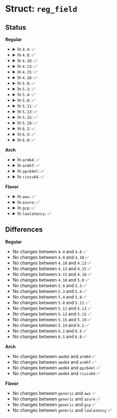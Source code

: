 # Struct: <code>reg_field</code>

## Status
<b>Regular</b>
<ul>
<li>
<details>
<summary>In <code>4.4</code>: ✅</summary>

```c
struct reg_field {
    unsigned int reg;
    unsigned int lsb;
    unsigned int msb;
    unsigned int id_size;
    unsigned int id_offset;
};
```
</details>
</li>
<li>
<details>
<summary>In <code>4.8</code>: ✅</summary>

```c
struct reg_field {
    unsigned int reg;
    unsigned int lsb;
    unsigned int msb;
    unsigned int id_size;
    unsigned int id_offset;
};
```
</details>
</li>
<li>
<details>
<summary>In <code>4.10</code>: ✅</summary>

```c
struct reg_field {
    unsigned int reg;
    unsigned int lsb;
    unsigned int msb;
    unsigned int id_size;
    unsigned int id_offset;
};
```
</details>
</li>
<li>
<details>
<summary>In <code>4.13</code>: ✅</summary>

```c
struct reg_field {
    unsigned int reg;
    unsigned int lsb;
    unsigned int msb;
    unsigned int id_size;
    unsigned int id_offset;
};
```
</details>
</li>
<li>
<details>
<summary>In <code>4.15</code>: ✅</summary>

```c
struct reg_field {
    unsigned int reg;
    unsigned int lsb;
    unsigned int msb;
    unsigned int id_size;
    unsigned int id_offset;
};
```
</details>
</li>
<li>
<details>
<summary>In <code>4.18</code>: ✅</summary>

```c
struct reg_field {
    unsigned int reg;
    unsigned int lsb;
    unsigned int msb;
    unsigned int id_size;
    unsigned int id_offset;
};
```
</details>
</li>
<li>
<details>
<summary>In <code>5.0</code>: ✅</summary>

```c
struct reg_field {
    unsigned int reg;
    unsigned int lsb;
    unsigned int msb;
    unsigned int id_size;
    unsigned int id_offset;
};
```
</details>
</li>
<li>
<details>
<summary>In <code>5.3</code>: ✅</summary>

```c
struct reg_field {
    unsigned int reg;
    unsigned int lsb;
    unsigned int msb;
    unsigned int id_size;
    unsigned int id_offset;
};
```
</details>
</li>
<li>
<details>
<summary>In <code>5.4</code>: ✅</summary>

```c
struct reg_field {
    unsigned int reg;
    unsigned int lsb;
    unsigned int msb;
    unsigned int id_size;
    unsigned int id_offset;
};
```
</details>
</li>
<li>
<details>
<summary>In <code>5.8</code>: ✅</summary>

```c
struct reg_field {
    unsigned int reg;
    unsigned int lsb;
    unsigned int msb;
    unsigned int id_size;
    unsigned int id_offset;
};
```
</details>
</li>
<li>
<details>
<summary>In <code>5.11</code>: ✅</summary>

```c
struct reg_field {
    unsigned int reg;
    unsigned int lsb;
    unsigned int msb;
    unsigned int id_size;
    unsigned int id_offset;
};
```
</details>
</li>
<li>
<details>
<summary>In <code>5.13</code>: ✅</summary>

```c
struct reg_field {
    unsigned int reg;
    unsigned int lsb;
    unsigned int msb;
    unsigned int id_size;
    unsigned int id_offset;
};
```
</details>
</li>
<li>
<details>
<summary>In <code>5.15</code>: ✅</summary>

```c
struct reg_field {
    unsigned int reg;
    unsigned int lsb;
    unsigned int msb;
    unsigned int id_size;
    unsigned int id_offset;
};
```
</details>
</li>
<li>
<details>
<summary>In <code>5.19</code>: ✅</summary>

```c
struct reg_field {
    unsigned int reg;
    unsigned int lsb;
    unsigned int msb;
    unsigned int id_size;
    unsigned int id_offset;
};
```
</details>
</li>
<li>
<details>
<summary>In <code>6.2</code>: ✅</summary>

```c
struct reg_field {
    unsigned int reg;
    unsigned int lsb;
    unsigned int msb;
    unsigned int id_size;
    unsigned int id_offset;
};
```
</details>
</li>
<li>
<details>
<summary>In <code>6.5</code>: ✅</summary>

```c
struct reg_field {
    unsigned int reg;
    unsigned int lsb;
    unsigned int msb;
    unsigned int id_size;
    unsigned int id_offset;
};
```
</details>
</li>
<li>
<details>
<summary>In <code>6.8</code>: ✅</summary>

```c
struct reg_field {
    unsigned int reg;
    unsigned int lsb;
    unsigned int msb;
    unsigned int id_size;
    unsigned int id_offset;
};
```
</details>
</li>
</ul>
<b>Arch</b>
<ul>
<li>
<details>
<summary>In <code>arm64</code>: ✅</summary>

```c
struct reg_field {
    unsigned int reg;
    unsigned int lsb;
    unsigned int msb;
    unsigned int id_size;
    unsigned int id_offset;
};
```
</details>
</li>
<li>
<details>
<summary>In <code>armhf</code>: ✅</summary>

```c
struct reg_field {
    unsigned int reg;
    unsigned int lsb;
    unsigned int msb;
    unsigned int id_size;
    unsigned int id_offset;
};
```
</details>
</li>
<li>
<details>
<summary>In <code>ppc64el</code>: ✅</summary>

```c
struct reg_field {
    unsigned int reg;
    unsigned int lsb;
    unsigned int msb;
    unsigned int id_size;
    unsigned int id_offset;
};
```
</details>
</li>
<li>
<details>
<summary>In <code>riscv64</code>: ✅</summary>

```c
struct reg_field {
    unsigned int reg;
    unsigned int lsb;
    unsigned int msb;
    unsigned int id_size;
    unsigned int id_offset;
};
```
</details>
</li>
</ul>
<b>Flavor</b>
<ul>
<li>
<details>
<summary>In <code>aws</code>: ✅</summary>

```c
struct reg_field {
    unsigned int reg;
    unsigned int lsb;
    unsigned int msb;
    unsigned int id_size;
    unsigned int id_offset;
};
```
</details>
</li>
<li>
<details>
<summary>In <code>azure</code>: ✅</summary>

```c
struct reg_field {
    unsigned int reg;
    unsigned int lsb;
    unsigned int msb;
    unsigned int id_size;
    unsigned int id_offset;
};
```
</details>
</li>
<li>
<details>
<summary>In <code>gcp</code>: ✅</summary>

```c
struct reg_field {
    unsigned int reg;
    unsigned int lsb;
    unsigned int msb;
    unsigned int id_size;
    unsigned int id_offset;
};
```
</details>
</li>
<li>
<details>
<summary>In <code>lowlatency</code>: ✅</summary>

```c
struct reg_field {
    unsigned int reg;
    unsigned int lsb;
    unsigned int msb;
    unsigned int id_size;
    unsigned int id_offset;
};
```
</details>
</li>
</ul>

## Differences
<b>Regular</b>
<ul>
<li>
No changes between <code>4.4</code> and <code>4.8</code> ✅
</li>
<li>
No changes between <code>4.8</code> and <code>4.10</code> ✅
</li>
<li>
No changes between <code>4.10</code> and <code>4.13</code> ✅
</li>
<li>
No changes between <code>4.13</code> and <code>4.15</code> ✅
</li>
<li>
No changes between <code>4.15</code> and <code>4.18</code> ✅
</li>
<li>
No changes between <code>4.18</code> and <code>5.0</code> ✅
</li>
<li>
No changes between <code>5.0</code> and <code>5.3</code> ✅
</li>
<li>
No changes between <code>5.3</code> and <code>5.4</code> ✅
</li>
<li>
No changes between <code>5.4</code> and <code>5.8</code> ✅
</li>
<li>
No changes between <code>5.8</code> and <code>5.11</code> ✅
</li>
<li>
No changes between <code>5.11</code> and <code>5.13</code> ✅
</li>
<li>
No changes between <code>5.13</code> and <code>5.15</code> ✅
</li>
<li>
No changes between <code>5.15</code> and <code>5.19</code> ✅
</li>
<li>
No changes between <code>5.19</code> and <code>6.2</code> ✅
</li>
<li>
No changes between <code>6.2</code> and <code>6.5</code> ✅
</li>
<li>
No changes between <code>6.5</code> and <code>6.8</code> ✅
</li>
</ul>
<b>Arch</b>
<ul>
<li>
No changes between <code>amd64</code> and <code>arm64</code> ✅
</li>
<li>
No changes between <code>amd64</code> and <code>armhf</code> ✅
</li>
<li>
No changes between <code>amd64</code> and <code>ppc64el</code> ✅
</li>
<li>
No changes between <code>amd64</code> and <code>riscv64</code> ✅
</li>
</ul>
<b>Flavor</b>
<ul>
<li>
No changes between <code>generic</code> and <code>aws</code> ✅
</li>
<li>
No changes between <code>generic</code> and <code>azure</code> ✅
</li>
<li>
No changes between <code>generic</code> and <code>gcp</code> ✅
</li>
<li>
No changes between <code>generic</code> and <code>lowlatency</code> ✅
</li>
</ul>
